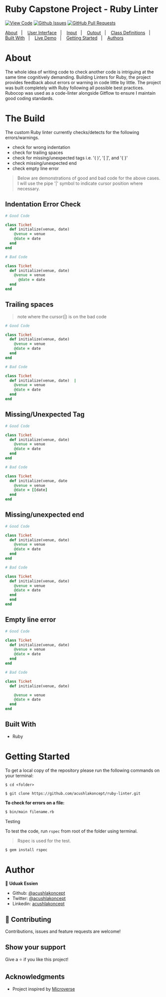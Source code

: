 # Ruby Capstone Project - Ruby Linter

[![View Code](https://img.shields.io/badge/View%20-Code-green)](https://github.com/acushlakoncept/ruby-linter)
[![Github Issues](https://img.shields.io/badge/GitHub-Issues-orange)](https://github.com/acushlakoncept/ruby-linter/issues)
[![GitHub Pull Requests](https://img.shields.io/badge/GitHub-Pull%20Requests-blue)](https://github.com/acushlakoncept/ruby-linter/pulls)

<a text-align="center" href="#about">About</a>&nbsp;&nbsp;&nbsp;|&nbsp;&nbsp;&nbsp;
<a href="#method">User Interface</a>&nbsp;&nbsp;&nbsp;|&nbsp;&nbsp;&nbsp;
<a href="#ins">Input</a>&nbsp;&nbsp;&nbsp;|&nbsp;&nbsp;&nbsp;
<a href="#with">Output</a>&nbsp;&nbsp;&nbsp;|&nbsp;&nbsp;&nbsp;
<a href="#ldl">Class Definitions</a>&nbsp;&nbsp;&nbsp;|&nbsp;&nbsp;&nbsp;
<a href="#ldl">Built With</a>&nbsp;&nbsp;&nbsp;|&nbsp;&nbsp;&nbsp;
<a href="#ldl">Live Demo</a>&nbsp;&nbsp;&nbsp;|&nbsp;&nbsp;&nbsp;
<a href="#ldl">Getting Started</a>&nbsp;&nbsp;&nbsp;|&nbsp;&nbsp;&nbsp;
<a href="#author">Authors</a>




# About 

The whole idea of writing code to check another code is intriguing at the same time cognitively demanding. 
Building Linters for Ruby, the project provides feedback about errors or warning in code little by little. 
The project was built completely with Ruby following all possible best practices. Rubocop was used as a code-linter alongside Gitflow to ensure I maintain good coding standards.


# The Build
The custom Ruby linter currently checks/detects for the following errors/warnings.
- check for wrong indentation
- check for trailing spaces
- check for missing/unexpected tags i.e. '( )', '[ ]', and '{ }'
- check missing/unexpected end
- check empty line error

> Below are demonstrations of good and bad code for the above cases. I will use the pipe '|' symbol to indicate cursor position where necessary.

## Indentation Error Check
~~~ruby
# Good Code

class Ticket
  def initialize(venue, date)
    @venue = venue
    @date = date
  end
end

# Bad Code

class Ticket
  def initialize(venue, date)
    @venue = venue
      @date = date
  end
end
~~~

## Trailing spaces
> note where the cursor(|) is on the bad code 
~~~ruby
# Good Code

class Ticket
  def initialize(venue, date)
    @venue = venue
    @date = date
  end
end

# Bad Code

class Ticket
  def initialize(venue, date)  |
    @venue = venue
    @date = date
  end
end
~~~

## Missing/Unexpected Tag
~~~ruby
# Good Code

class Ticket
  def initialize(venue, date)
    @venue = venue
    @date = date
  end
end

# Bad Code

class Ticket
  def initialize(venue, date
    @venue = venue
    @date = [[date]
  end
end
~~~

## Missing/unexpected end
~~~ruby
# Good Code

class Ticket
  def initialize(venue, date)
    @venue = venue
    @date = date
  end
end

# Bad Code

class Ticket
  def initialize(venue, date)
    @venue = venue
    @date = date
  end
  end
end
~~~

## Empty line error
~~~ruby
# Good Code

class Ticket
  def initialize(venue, date)
    @venue = venue
    @date = date
  end
end

# Bad Code

class Ticket
  def initialize(venue, date)

    @venue = venue
    @date = date
  end
end
~~~

## Built With
- Ruby


# Getting Started

To get a local copy of the repository please run the following commands on your terminal:

```
$ cd <folder>
```

```
$ git clone https://github.com/acushlakoncept/ruby-linter.git
```

**To check for errors on a file:** 

~~~bash
$ bin/main filename.rb
~~~

Testing

To test the code, run `rspec` from root of the folder using terminal.
> Rspec is used for the test.

~~~bash
$ gem install rspec
~~~


# Author

👤 **Uduak Essien**

- Github: [@acushlakoncept](https://github.com/acushlakoncept/)
- Twitter: [@acushlakoncept](https://twitter.com/acushlakoncept)
- Linkedin: [acushlakoncept](https://www.linkedin.com/in/acushlakoncept/)


## 🤝 Contributing

Contributions, issues and feature requests are welcome!

## Show your support

Give a ⭐️ if you like this project!

## Acknowledgments

- Project inspired by [Microverse](https://www.microverse.org)
